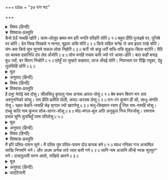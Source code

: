 +++
title = "३७ राग नट"

+++


<details><summary>विषय (हिन्दी)</summary>

(१५८)
</details>

<details open><summary>विश्वास-प्रस्तुति</summary>
कैसे देउँ नाथहिं खोरि।  
काम-लोलुप भ्रमत मन हरि भगति परिहरि तोरि॥ १॥  
बहुत प्रीति पुजाइबे पर, पूजिबे पर थोरि।  
देत सिख सिखयो न मानत, मूढ़ता असि मोरि॥ २॥  
किये सहित सनेह जे अघ हृदय राखे चोरि।  
संग-बस किये सुभ सुनाये सकल लोक निहोरि॥ ३॥  
करौं जो कछु धरौं सचि-पचि सुकृत-सिला बटोरि।  
पैठि उर बरबस दयानिधि दंभ लेत अँजोरि॥ ४॥  
लोभ मनहिं नचाव कपि ज्यों गरे आसा-डोरि।  
बात कहौं बनाइ बुध ज्यों, बर बिराग निचोरि॥ ५॥  
एतेहुँ पर तुम्हरो कहावत, लाज अँचई घोरि।  
निलजता पर रीझि रघुबर, देहु तुलसिहिं छोरि॥ ६॥
</details>

<details><summary>मूल</summary>

कैसे देउँ नाथहिं खोरि।  
काम-लोलुप भ्रमत मन हरि भगति परिहरि तोरि॥ १॥  
बहुत प्रीति पुजाइबे पर, पूजिबे पर थोरि।  
देत सिख सिखयो न मानत, मूढ़ता असि मोरि॥ २॥  
किये सहित सनेह जे अघ हृदय राखे चोरि।  
संग-बस किये सुभ सुनाये सकल लोक निहोरि॥ ३॥  
करौं जो कछु धरौं सचि-पचि सुकृत-सिला बटोरि।  
पैठि उर बरबस दयानिधि दंभ लेत अँजोरि॥ ४॥  
लोभ मनहिं नचाव कपि ज्यों गरे आसा-डोरि।  
बात कहौं बनाइ बुध ज्यों, बर बिराग निचोरि॥ ५॥  
एतेहुँ पर तुम्हरो कहावत, लाज अँचई घोरि।  
निलजता पर रीझि रघुबर, देहु तुलसिहिं छोरि॥ ६॥
</details>

<details><summary>अनुवाद (हिन्दी)</summary>

भावार्थ—स्वामीको कैसे दोष दूँ? हे हरे! मेरा मन तुम्हारी भक्तिको छोड़कर कामनाओंमें फँसा हुआ इधर-उधर भटका करता है॥ १॥ अपने पुजानेमें तो मेरा बड़ा प्रेम है, (सदा यही चाहता हूँ, कि लोग मुझे ज्ञानी-भक्त मानकर पूजा करें;) किन्तु तुम्हें पूजनेमें मेरी बहुत ही कम प्रीति है। दूसरोंको तो खूब सीख दिया करता हूँ, पर स्वयं किसीकी शिक्षा नहीं मानता। मेरी ऐसी मूर्खता है॥ २॥ जिन-जिन पापोंको मैंने बड़े अनुरागसे किया था, उन्हें तो हृदयमें छिपाकर रखता हूँ। पर कभी किसी अच्छे संगके प्रभावसे (बिना ही प्रेम) मुझसे जो कोई अच्छे काम बन गये हैं, उन्हें दुनियाको निहोरा कर-कर सुनाता फिरता हूँ। भाव यह कि मुझे कोई भी पापी न समझकर सब लोग बड़ा धर्मात्मा समझें॥ ३॥ कभी जो कुछ सत्कर्म बन जाता है उसे खेतमें पड़े हुए अन्नके दानोंकी तरह बटोर-बटोरकर रख लेता हूँ, किन्तु हे दयानिधान! दम्भ जबरदस्ती हृदयमें घुसकर उसे बाहर निकाल फेंकता है। भाव यह है कि दम्भ बढ़कर थोड़े-बहुत सुकृतको भी नष्ट कर देता है॥ ४॥ इसके सिवा लोभ मेरे मनको आशारूपी रस्सीसे इस तरह नचा रहा है, जैसे बाजीगर बंदरके गलेमें डोरी बाँधकर उसे मनमाना नचाता है। (इतनेपर भी मैं दम्भसे) एक बड़े पण्डितकी नाईं परम वैराग्यके तत्त्वकी बातें बना-बनाकर सुनाता फिरता हूँ॥ ५॥ इतना (दम्भी) होनेपर भी मैं तुम्हारा (दास) कहाता हूँ। लाजको तो मानो मैं घोलकर ही पी गया हूँ। हे रघुनाथजी! तुम उदार हो, इस निर्लज्जतापर ही रीझकर तुलसीका बन्धन काट दो। (मुझे भव-बन्धनसे मुक्त कर दो)॥ ६॥
</details>

<details><summary>विषय (हिन्दी)</summary>

(१५९)
</details>

<details open><summary>विश्वास-प्रस्तुति</summary>
है प्रभु! मेरोई सब दोसु।  
सीलसिंधु कृपालु नाथ अनाथ आरत-पोसु॥ १॥  
बेष बचन बिराग मन अघ अवगुननिको कोसु।  
राम प्रीति प्रतीति पोली, कपट-करतब ठोसु॥ २॥  
राग-रंग कुसंग ही सों, साधु-संगति रोसु।  
चहत केहरि-जसहिं सेइ सृगाल ज्यों खरगोसु॥ ३॥  
संभु-सिखवन रसन हूँ नित राम-नामहिं घोसु।  
दंभहू कलि नाम कुंभज सोच-सागर-सोसु॥ ४॥  
मोद-मंगल-मूल अति अनुकूल निज निरजोसु।  
रामनाम प्रभाव सुनि तुलसिहुँ परम परितोसु॥ ५॥
</details>

<details><summary>मूल</summary>

है प्रभु! मेरोई सब दोसु।  
सीलसिंधु कृपालु नाथ अनाथ आरत-पोसु॥ १॥  
बेष बचन बिराग मन अघ अवगुननिको कोसु।  
राम प्रीति प्रतीति पोली, कपट-करतब ठोसु॥ २॥  
राग-रंग कुसंग ही सों, साधु-संगति रोसु।  
चहत केहरि-जसहिं सेइ सृगाल ज्यों खरगोसु॥ ३॥  
संभु-सिखवन रसन हूँ नित राम-नामहिं घोसु।  
दंभहू कलि नाम कुंभज सोच-सागर-सोसु॥ ४॥  
मोद-मंगल-मूल अति अनुकूल निज निरजोसु।  
रामनाम प्रभाव सुनि तुलसिहुँ परम परितोसु॥ ५॥
</details>

<details><summary>अनुवाद (हिन्दी)</summary>

भावार्थ—हे प्रभो! सब मेरा ही दोष है। आप तो शीलके समुद्र, कृपालु, अनाथोंके नाथ और दीन-दु:खियोंके पालने-पोसनेवाले हैं॥ १॥ मेरे भेष और वचनोंमें तो वैराग्य दीखता है, किन्तु मेरा मन पापों और अवगुणोंका खजाना है। हे रामजी! आपके प्रेम और विश्वासके लिये मेरा मन पोला है अर्थात् उसमें तनिक भी प्रेम और विश्वास नहीं है; हाँ, कपटकी करनीके लिये तो खूब ठोस है, कपट-ही-कपट भरा है॥ २॥ जैसे खरगोश सियारकी सेवा करके सिंहकी कीर्ति चाहता है, वैसे ही मैं कुसंगतिसे तो प्रेम करता हूँ और साधुओंके संगमें झुँझलाया करता हूँ। (जैसे खरगोश गीदड़के बलपर सिंहकी-सी कीर्ति चाहता है, पर सियार तो उसे खा ही डालता है। कीर्तिके बदले प्राण ही चले जाते हैं। इसी प्रकार जो कुसंगमें पड़कर कीर्ति चाहता है, उसे कीर्तिका मिलना तो दूर रहा, उसके सद्‍‍‍‍गुणोंका भी नाश हो जायगा, जिससे बारंबार मृत्युके चक्रमें जाना पड़ेगा)॥ ३॥ शिवजीका उपदेश यही है कि ‘नित्य जीभसे राम-नामका कीर्तन करो।’ कलियुगमें दम्भसे भी लिया हुआ राम-नाम अगस्त्यकी तरह दु:ख-सागरको सोख लेता है (दम्भसे लिया हुआ नाम भी लोक-परलोक दोनोंकी चिन्ताओंको दूर कर देता है)॥ ४॥ वह राम-नाम आनन्द और कल्याणकी जड़ है। श्रीराम-नाम अपने लिये ऐसा अत्यन्त अनुकूल है कि जिसकी किसी अनुकूलतासे तुलना नहीं हो सकती। राम-नामका ऐसा प्रभाव सुनकर तुलसीको भी परम सन्तोष है (क्योंकि यही उसका अवलम्बन है)॥ ५॥
</details>

<details><summary>विषय (हिन्दी)</summary>

(१६०)
</details>

<details open><summary>विश्वास-प्रस्तुति</summary>
मैं हरि पतित-पावन सुने।  
मैं पतित तुम पतित-पावन दोउ बानक बने॥ १॥  
ब्याध गनिका गज अजामिल साखि निगमनि भने।  
और अधम अनेक तारे जात कापै गने॥ २॥  
जानि नाम अजानि लीन्हें नरक सुरपुर* मने।  
दासतुलसी सरन आयो, राखिये आपने॥ ३॥
</details>

<details><summary>मूल</summary>

मैं हरि पतित-पावन सुने।  
मैं पतित तुम पतित-पावन दोउ बानक बने॥ १॥  
ब्याध गनिका गज अजामिल साखि निगमनि भने।  
और अधम अनेक तारे जात कापै गने॥ २॥  
जानि नाम अजानि लीन्हें नरक सुरपुर* मने।  
दासतुलसी सरन आयो, राखिये आपने॥ ३॥
</details>

<details><summary>अनुवाद (हिन्दी)</summary>

भावार्थ—हे हरे! मैंने तुम्हें पतितोंको पवित्र करनेवाला सुना है। सो मैं तो पतित हूँ और तुम पतितपावन हो; बस दोनोंके बानक बन गये, दोनोंका मेल मिल गया। (अब मेरे पावन होनेमें क्या सन्देह है?)॥ १॥ वेद साक्षी दे रहे हैं कि तुमने व्याध (वाल्मीकि), गणिका (पिंगला वेश्या), गजेन्द्र और अजामिलको तथा और भी अनेक नीचोंको संसार-सागरसे पार कर दिया है, जिनकी गिनती ही किससे हो सकती है?॥ २॥ जिन्होंने जानकर या बिना जाने तुम्हारा नाम ले लिया, उन्हें नरक और स्वर्गमें जानेकी मनाई कर दी गयी है। अर्थात् वे भवसागरसे पार होकर मुक्त हो जाते हैं (यह सब समझ-बूझकर ही अब) तुलसी भी तुम्हारी शरणमें आया है, इसे भी अपना लो॥ ३॥
</details>

<details><summary>पादटिप्पनी</summary>

* आजकलकी प्रचलित प्रतियोंमें प्राय: ‘नरक जमपुर मने’ पाठ है। परन्तु मैंने एक प्राचीन प्रतिमें ‘नरक सुरपुर मने’ पाठ देखा था और यही ठीक मालूम होता है, क्योंकि नरक और यमपुर एकार्थवाचक होनेसे पुनरुक्ति-दोष आता है; इसके सिवा बिना जाने भी अन्तकालमें भगवान् का नाम लेनेवालेकी मुक्ति बतायी गयी है, न कि स्वर्गगमन; इसलिये यही पाठ ठीक है।
</details>
